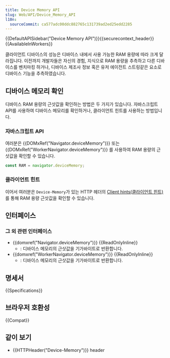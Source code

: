 ```yaml
---
title: Device Memory API
slug: Web/API/Device_Memory_API
l10n:
  sourceCommit: ca577adc00ddc882765c131739ad2ed25edd2285
---
```


{{DefaultAPISidebar("Device Memory API")}}{{securecontext_header}}{{AvailableInWorkers}}

클라이언트 디바이스의 성능은 디바이스 내에서 사용 가능한 RAM 용량에 따라 크게 달라집니다. 이전까지 개발자들은 자신의 경험, 지식으로 RAM 용량을 추측하고 다른 디바이스를 벤치마킹 하거나, 디바이스 제조사 정보 혹은 유저 에이전트 스트링같은 요소로 디바이스 기능을 추측하였습니다. 

## 디바이스 메모리 확인

디바이스 RAM 용량의 근삿값을 확인하는 방법은 두 가지가 있습니다.
자바스크립트 API를 사용하여 디바이스 메모리를 확인하거나, 클라이언트 힌트를 사용하는 방법입니다.

### 자바스크립트 API

여러분은 {{DOMxRef("Navigator.deviceMemory")}} 또는 {{DOMxRef("WorkerNavigator.deviceMemory")}} 를 사용하여 RAM 용량의 근삿값을 확인할 수 있습니다.

```js
const RAM = navigator.deviceMemory;
```

### 클라이언트 힌트

이어서 여러분은 `Device-Memory`가 있는 HTTP 헤더의 [Client hints(클라이언트 힌트)](/ko/docs/Web/HTTP/Client_hints)를 통해 RAM 용량 근삿값을 확인할 수 있습니다.

## 인터페이스

### 그 외 관련 인터페이스

- {{domxref("Navigator.deviceMemory")}} {{ReadOnlyInline}}
  - : 디바이스 메모리의 근삿값을 기가바이트로 반환합니다.
- {{domxref("WorkerNavigator.deviceMemory")}} {{ReadOnlyInline}}
  - : 디바이스 메모리의 근삿값을 기가바이트로 반환합니다.

## 명세서

{{Specifications}}

## 브라우저 호환성

{{Compat}}

## 같이 보기

- {{HTTPHeader("Device-Memory")}} header
